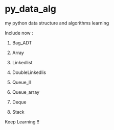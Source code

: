 # py_data_alg
my python data structure and algorithms learning 

Include now :

1. Bag_ADT	

2. Array

3. Linkedlist
	
4. DoubleLinkedlis

5. Queue_ll

6. Queue_array

7. Deque

8. Stack




Keep Learning !!
